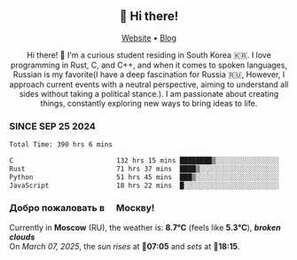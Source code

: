 <h2 align="center">👋 Hi there!</h2>
<p align="center">
  <a href="https://urdekcah.ru">Website</a> •
  <a href="https://urdekcah.blog">Blog</a>
</p>

<p align="center">
  Hi there! 👋 I'm a curious student residing in South Korea 🇰🇷. I love programming in Rust, C, and C++, and when it comes to spoken languages, Russian is my favorite(I have a deep fascination for Russia 🇷🇺, However, I approach current events with a neutral perspective, aiming to understand all sides without taking a political stance.). I am passionate about creating things, constantly exploring new ways to bring ideas to life.
</p>

### SINCE SEP 25 2024
<!--START_SECTION:waka-->
<!--LAST_WAKA_UPDATE:2025-03-06 18:29:29-->
```txt
Total Time: 390 hrs 6 mins

C                          132 hrs 15 mins ████████▒░░░░░░░░░░░░░░░░   32.99 %
Rust                       71 hrs 37 mins  ████▒░░░░░░░░░░░░░░░░░░░░   17.87 %
Python                     51 hrs 45 mins  ███▒░░░░░░░░░░░░░░░░░░░░░   12.91 %
JavaScript                 18 hrs 22 mins  █░░░░░░░░░░░░░░░░░░░░░░░░   04.58 %
```
<!--END_SECTION:waka-->

<h3>Добро пожаловать в <img src="https://cdn-icons-png.flaticon.com/512/197/197408.png" width="13"/> Москву!</h3>

<!--START_SECTION:weather:moscow-->
<!--LAST_WEATHER_UPDATE:2025-03-07 03:30:20-->
Currently in **Moscow** (RU), the weather is: **8.7°C** (feels like **5.3°C**), ***broken clouds***<br/>
On *March 07, 2025*, the *sun rises* at 🌅**07:05** and *sets* at 🌇**18:15**.
<!--END_SECTION:weather-->
